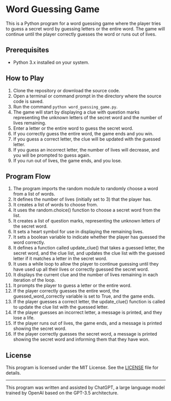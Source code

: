 # Word Guessing Game

This is a Python program for a word guessing game where the player tries to guess a secret word by guessing letters or the entire word. The game will continue until the player correctly guesses the word or runs out of lives.

## Prerequisites

- Python 3.x installed on your system.

## How to Play

1. Clone the repository or download the source code.
2. Open a terminal or command prompt in the directory where the source code is saved.
3. Run the command `python word_guessing_game.py`.
4. The game will start by displaying a clue with question marks representing the unknown letters of the secret word and the number of lives remaining.
5. Enter a letter or the entire word to guess the secret word.
6. If you correctly guess the entire word, the game ends and you win.
7. If you guess a correct letter, the clue will be updated with the guessed letter.
8. If you guess an incorrect letter, the number of lives will decrease, and you will be prompted to guess again.
9. If you run out of lives, the game ends, and you lose.

## Program Flow

1. The program imports the random module to randomly choose a word from a list of words.
2. It defines the number of lives (initially set to 3) that the player has.
3. It creates a list of words to choose from.
4. It uses the random.choice() function to choose a secret word from the list.
5. It creates a list of question marks, representing the unknown letters of the secret word.
6. It sets a heart symbol for use in displaying the remaining lives.
7. It sets a boolean variable to indicate whether the player has guessed the word correctly.
8. It defines a function called update_clue() that takes a guessed letter, the secret word, and the clue list, and updates the clue list with the guessed letter if it matches a letter in the secret word.
9. It uses a while loop to allow the player to continue guessing until they have used up all their lives or correctly guessed the secret word.
10. It displays the current clue and the number of lives remaining in each iteration of the loop.
11. It prompts the player to guess a letter or the entire word.
12. If the player correctly guesses the entire word, the guessed_word_correctly variable is set to True, and the game ends.
13. If the player guesses a correct letter, the update_clue() function is called to update the clue list with the guessed letter.
14. If the player guesses an incorrect letter, a message is printed, and they lose a life.
15. If the player runs out of lives, the game ends, and a message is printed showing the secret word.
16. If the player correctly guesses the secret word, a message is printed showing the secret word and informing them that they have won.

## License

This program is licensed under the MIT License. See the [LICENSE](LICENSE) file for details.

---

This program was written and assisted by ChatGPT, a large language model trained by OpenAI based on the GPT-3.5 architecture.

